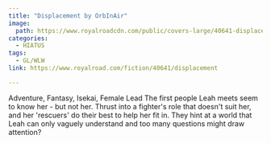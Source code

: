 ```yaml
---
title: "Displacement by OrbInAir"
image:
  path: https://www.royalroadcdn.com/public/covers-large/40641-displacement.jpg
categories:
  - HIATUS
tags:
  - GL/WLW
link: https://www.royalroad.com/fiction/40641/displacement

---
```

Adventure, Fantasy, Isekai, Female Lead
The first people Leah meets seem to know her - but not her. Thrust into a fighter's role that doesn't suit her, and her 'rescuers' do their best to help her fit in. They hint at a world that Leah can only vaguely understand and too many questions might draw attention?


